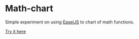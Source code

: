 # Math-chart

Simple experiment on using [EaselJS](https://www.createjs.com/easeljs) to chart of math functions.
 
[Try it here](https://math-chart.herokuapp.com/)